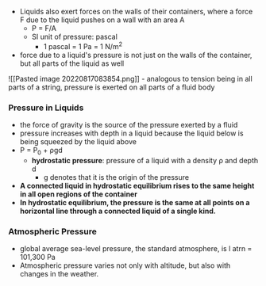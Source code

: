 - Liquids also exert forces on the walls of their containers, where a force F due to the liquid pushes on a wall with an area A
	- P = F/A
	- SI unit of pressure: pascal
		- 1 pascal = 1 Pa = 1 N/m<sup>2</sup>
- force due to a liquid's pressure is not just on the walls of the container, but all parts of the liquid as well

![[Pasted image 20220817083854.png]]
	- analogous to tension being in all parts of a string, pressure is exerted on all parts of a fluid body
### Pressure in Liquids
- the force of gravity is the source of the pressure exerted by a fluid
- pressure increases with depth in a liquid because the liquid below is being squeezed by the liquid above
- P = P<sub>0</sub> + ρgd
	- **hydrostatic pressure**: pressure of a liquid with a density ρ and depth d
		- g denotes that it is the origin of the pressure
- **A connected liquid in hydrostatic equilibrium rises to the same height in all open regions of the container**
- **In hydrostatic equilibrium, the pressure is the same at all points on a horizontal line through a connected liquid of a single kind.**

### Atmospheric Pressure
- global average sea-level pressure, the standard atmosphere, is l atrn = 101,300 Pa
- Atmospheric pressure varies not only with altitude, but also with changes in the weather.